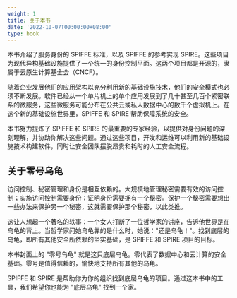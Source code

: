 ```yaml
---
weight: 1
title: 关于本书
date: '2022-10-07T00:00:00+08:00'
type: book
---
```


本书介绍了服务身份的 SPIFFE 标准，以及 SPIFFE 的参考实现 SPIRE。这些项目为现代异构基础设施提供了一个统一的身份控制平面。这两个项目都是开源的，隶属于云原生计算基金会（CNCF）。

随着企业发展他们的应用架构以充分利用新的基础设施技术，他们的安全模式也必须不断发展。软件已经从一个单片机上的单个应用发展到了几十甚至几百个紧密联系的微服务，这些微服务可能分布在公共云或私人数据中心的数千个虚拟机上。在这个新的基础设施世界里，SPIFFE 和 SPIRE 帮助保障系统的安全。

本书努力提炼了 SPIFFE 和 SPIRE 的最重要的专家经验，以提供对身份问题的深刻理解，并协助你解决这些问题。通过这些项目，开发和运维可以利用新的基础设施技术构建软件，同时让安全团队摆脱昂贵和耗时的人工安全流程。

## 关于零号乌龟

访问控制、秘密管理和身份是相互依赖的。大规模地管理秘密需要有效的访问控制；实施访问控制需要身份；证明身份需要拥有一个秘密。保护一个秘密需要想出一些办法来保护另一个秘密，这就需要保护那个秘密，以此类推。

这让人想起一个著名的轶事：一个女人打断了一位哲学家的讲座，告诉他世界是在乌龟的背上。当哲学家问她乌龟靠的是什么时，她说："还是乌龟！"。找到底层的乌龟，即所有其他安全所依赖的坚实基础，是 SPIFFE 和 SPIRE 项目的目标。

本书封面上的 "零号乌龟" 就是这只底层乌龟。零代表了数据中心和云计算的安全基础。零号是值得信赖的，愉快地支持所有其他的乌龟。

SPIFFE 和 SPIRE 是帮助你为你的组织找到底层乌龟的项目。通过这本书中的工具，我们希望你也能为 "底层乌龟" 找到一个家。